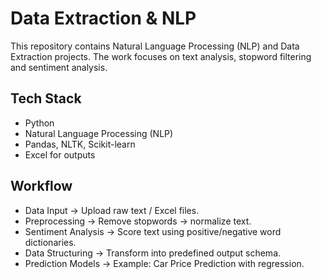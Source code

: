 #  Data Extraction & NLP
This repository contains Natural Language Processing (NLP) and Data Extraction projects. The work focuses on text analysis, stopword filtering and sentiment analysis.


## Tech Stack
- Python 
- Natural Language Processing (NLP)
- Pandas, NLTK, Scikit-learn
- Excel for outputs

##  Workflow
- Data Input → Upload raw text / Excel files.
- Preprocessing → Remove stopwords → normalize text.
- Sentiment Analysis → Score text using positive/negative word dictionaries.
- Data Structuring → Transform into predefined output schema.
- Prediction Models → Example: Car Price Prediction with regression.
